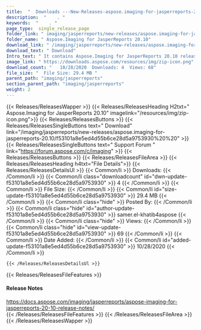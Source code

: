 ```yaml
---
title:  "  Downloads ---New-Releases-aspose.imaging-for-jasperreports-20.10 . " 
description:  "    . " 
keywords:  "    . " 
page_type:  single_release_page
folder_link: " imaging/jasperreports/new-releases/aspose.imaging-for-jasperreports-20.10/"
folder_name: " Aspose.Imaging for JasperReports 20.10"
download_link: " /imaging/jasperreports/new-releases/aspose.imaging-for-jasperreports-20.10/f53101a8e5ed4d55b6ce28d5a9753930"
download_text: " Download"
Intro_text: " It contains Aspose.Imaging for JasperReports 20.10 release."
image_link: " https://downloads.aspose.com/resources/img/zip-icon.png"
download_count: "   10/28/2020  Downloads: 4  Views: 68"
file_size: "  File Size: 29.4 MB "
parent_path: "imaging/jasperreports"
section_parent_path: "imaging/jasperreports"
weight: 2 
---
```


{{< Releases/ReleasesWapper >}}
  {{< Releases/ReleasesHeading H2txt=" Aspose.Imaging for JasperReports 20.10" imagelink="/resources/img/zip-icon.png">}}
  {{< Releases/ReleasesButtons >}}
    {{< Releases/ReleasesSingleButtons text=" Download" link="/imaging/jasperreports/new-releases/aspose.imaging-for-jasperreports-20.10/f53101a8e5ed4d55b6ce28d5a9753930%20%20" >}}
    {{< Releases/ReleasesSingleButtons text=" Support Forum " link="https://forum.aspose.com/c/imaging" >}}
  {{< Releases/ReleasesButtons >}}
  {{< Releases/ReleasesFileArea >}}
    {{< Releases/ReleasesHeading h4txt="File Details">}}
    {{< Releases/ReleasesDetailsUl >}}
            {{< Common/li  >}} Downloads: {{< /Common/li >}} 
      {{< Common/li class="downloadcount" id="dwn-update-f53101a8e5ed4d55b6ce28d5a9753930" >}} 4 {{< /Common/li >}} 
      {{< Common/li  >}} File Size: {{< /Common/li >}} 
      {{< Common/li id="size-update-f53101a8e5ed4d55b6ce28d5a9753930" >}} 29.4 MB {{< /Common/li >}} 
      {{< Common/li  class="hide" >}} Posted By: {{< /Common/li >}} 
      {{< Common/li class="hide" id="author-update-f53101a8e5ed4d55b6ce28d5a9753930" >}} samer.el-khatib4aspose {{< /Common/li >}} 
      {{< Common/li class="hide"  >}} Views: {{< /Common/li >}} 
      {{< Common/li class="hide" id="view-update-f53101a8e5ed4d55b6ce28d5a9753930" >}} 69 {{< /Common/li >}} 
      {{< Common/li  >}} Date Added: {{< /Common/li >}} 
      {{< Common/li id="added-update-f53101a8e5ed4d55b6ce28d5a9753930" >}} 10/28/2020 {{< /Common/li >}} 

    {{< /Releases/ReleasesDetailsUl >}}

  {{< Releases/ReleasesFileFeatures >}}
      <h4>Release Notes</h4><div><a href="https://docs.aspose.com/imaging/jasperreports/aspose-imaging-for-jasperreports-20-10-release-notes/">https://docs.aspose.com/imaging/jasperreports/aspose-imaging-for-jasperreports-20-10-release-notes/</a></div>
  {{< /Releases/ReleasesFileFeatures >}}
 {{< /Releases/ReleasesFileArea >}}
{{< /Releases/ReleasesWapper >}}


